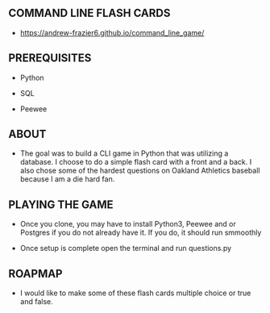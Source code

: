 ## COMMAND LINE FLASH CARDS

- https://andrew-frazier6.github.io/command_line_game/

## PREREQUISITES

- Python

- SQL

- Peewee

## ABOUT

- The goal was to build a CLI game in Python that was utilizing a database. I choose to do a simple flash card with a front and a back. I also chose some of the hardest questions on Oakland Athletics baseball because I am a die hard fan.

## PLAYING THE GAME

- Once you clone, you may have to install Python3, Peewee and or Postgres if you do not already have it. If you do, it should run smmoothly

- Once setup is complete open the terminal and run questions.py

## ROAPMAP

- I would like to make some of these flash cards multiple choice or true and false.
